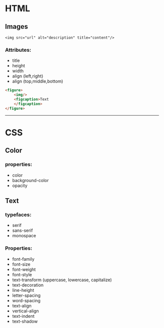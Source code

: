 # HTML
## Images
` <img src="url" alt="description" title="content"/> `
### Attributes:
* title
* height
* width
* align (left,right)
* align (top,middle,bottom)

``` html
<figure>
    <img/>
    <figcaption>Text
    </figcaption>
</figure>
```

---
# CSS
## Color
### properties:
* color
* background-color
* opacity

## Text
### typefaces:
* serif
* sans-serif
* monospace
### Properties:
* font-family
* font-size
* font-weight
* font-style
* text-transform (uppercase, lowercase, capitalize)
* text-decoration
* line-height
* letter-spacing
* word-spacing
* text-align
* vertical-align
* text-indent
* text-shadow